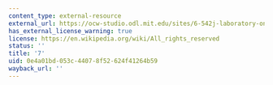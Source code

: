 ```yaml
---
content_type: external-resource
external_url: https://ocw-studio.odl.mit.edu/sites/6-542j-laboratory-on-the-physiology-acoustics-and-perception-of-speech-fall-2005/type/page/edit/10bc4420-56a8-8eaf-011f-1e0381b8f295/?q=data#lab7
has_external_license_warning: true
license: https://en.wikipedia.org/wiki/All_rights_reserved
status: ''
title: '7'
uid: 0e4a01bd-053c-4407-8f52-624f41264b59
wayback_url: ''
---
```


